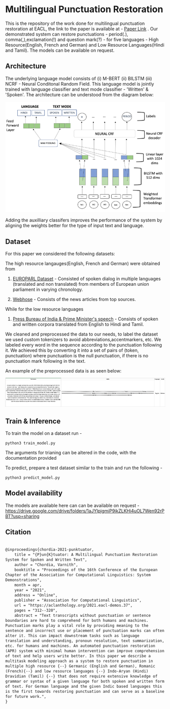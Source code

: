 # Multilingual Punctuation Restoration


This is the repository of the work done for multilingual punctuation restoration at EACL, the link to the paper is available at - [Paper Link](https://aclanthology.org/2021.eacl-demos.37/)
. Our demonstrated system can restore punctuations - period(.), comma(,),exclamation(!) and question mark(?) - for five languages - High Resource(English, French and German) and Low Resource Languages(Hindi and Tamil). The models can be available on request.

## Architecture
The underlying language model consists of  (i) M-BERT (ii) BILSTM (iii) NCRF - Neural Conditonal Random Field. This language model is jointly trained with language classifier and text mode classifier - 'Written' & 'Spoken'. The architecture can be understood from the diagram below:

![BERT_ARCHITECTURE](https://github.com/VarnithChordia/Multlingual_Punctuation_restoration/blob/master/PR_architecture.png)

Adding the auxilliary classifers improves the performance of the system by aligning the weights better for the type of input text and language. 

## Dataset
For this paper we considered the following datasets:

The high resource langauges(English, French and German) were obtained from

1. [EUROPARL Dataset](https://www.statmt.org/europarl/) - Consisted of spoken dialog in multiple languages (translated and non translated) from members of European union parliament in varying chronology.

2. [Webhose](https://webhose.io/?utm_medium=CPC&utm_source=Google&utm_campaign=1200517_WD-Brand-campaign-global&gclid=CjwKCAjw1ej5BRBhEiwAfHyh1Oo_F73bFNOihGRVFEw0dzwyfxqWhZoj5Vw4kjlbFN3GX2-YVcBmiBoC-vkQAvD_BwE) - Consists of the news articles from top sources.

While for the low resource languages 

1. [Press Bureau of India & Prime Minister's speech](http://preon.iiit.ac.in/~jerin/bhasha/) - Consists of spoken and written corpora translated from English to Hindi and Tamil.

We cleaned and preprocessed the data to our needs, to label the dataset we used custom tokenizers  to avoid abbreviations,accentmarkers, etc.  We labeled every word in the sequence according to the punctuation following it. We achieved this by converting it into a set of pairs of (token, punctuation) where punctuation is the null punctuation, if there is no punctuation mark following in the text.


An example of the preprocessed data is as seen below:

![BERT_ARCHITECTURE](https://github.com/VarnithChordia/Multlingual_Punctuation_restoration/blob/master/preprocessed_data_.png)


## Train & Inference

To train the model on a dataset run - 

```
python3 train_model.py
```

The arguments for trianing can be altered in the code, with the documentation provided

To predict, prepare a test dataset similar to the train and run the following -

```
python3 predict_model.py
```




## Model availability

The models are available here can can be available on request - https://drive.google.com/drive/folders/1aJYlpjgmiP9ikZLKHi4uOL7Wen92rPBT?usp=sharing


## Citation

```

@inproceedings{chordia-2021-punktuator,
    title = "{P}un{K}tuator: A Multilingual Punctuation Restoration System for Spoken and Written Text",
    author = "Chordia, Varnith",
    booktitle = "Proceedings of the 16th Conference of the European Chapter of the Association for Computational Linguistics: System Demonstrations",
    month = apr,
    year = "2021",
    address = "Online",
    publisher = "Association for Computational Linguistics",
    url = "https://aclanthology.org/2021.eacl-demos.37",
    pages = "312--320",
    abstract = "Text transcripts without punctuation or sentence boundaries are hard to comprehend for both humans and machines. Punctuation marks play a vital role by providing meaning to the sentence and incorrect use or placement of punctuation marks can often alter it. This can impact downstream tasks such as language translation and understanding, pronoun resolution, text summarization, etc. for humans and machines. An automated punctuation restoration (APR) system with minimal human intervention can improve comprehension of text and help users write better. In this paper we describe a multitask modeling approach as a system to restore punctuation in multiple high resource {--} Germanic (English and German), Romanic (French){--} and low resource languages {--} Indo-Aryan (Hindi) Dravidian (Tamil) {--} that does not require extensive knowledge of grammar or syntax of a given language for both spoken and written form of text. For German language and the given Indic based languages this is the first towards restoring punctuation and can serve as a baseline for future work.",
}

```







